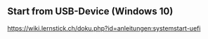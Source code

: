 ## Start from USB-Device (Windows 10)
https://wiki.lernstick.ch/doku.php?id=anleitungen:systemstart-uefi